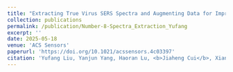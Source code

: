 ```yaml
---
title: "Extracting True Virus SERS Spectra and Augmenting Data for Improved Virus Classification and Quantification"
collection: publications
permalink: /publication/Number-8-Spectra_Extraction_Yufang
excerpt: ''
date: 2025-05-18
venue: 'ACS Sensors'
paperurl: 'https://doi.org/10.1021/acssensors.4c03397'
citation: 'Yufang Liu, Yanjun Yang, Haoran Lu, <b>Jiaheng Cui</b>, Xianyan Chen, Ping Ma*, Wenxuan Zhong*, and Yiping Zhao*  "Extracting True Virus SERS Spectra and Augmenting Data for Improved Virus Classification and Quantification", ACS Sens. 2025, 10 (6), 3941–3952'
---
```


